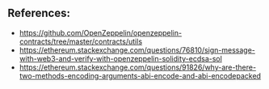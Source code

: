 

## References:
- https://github.com/OpenZeppelin/openzeppelin-contracts/tree/master/contracts/utils
- https://ethereum.stackexchange.com/questions/76810/sign-message-with-web3-and-verify-with-openzeppelin-solidity-ecdsa-sol
- https://ethereum.stackexchange.com/questions/91826/why-are-there-two-methods-encoding-arguments-abi-encode-and-abi-encodepacked
